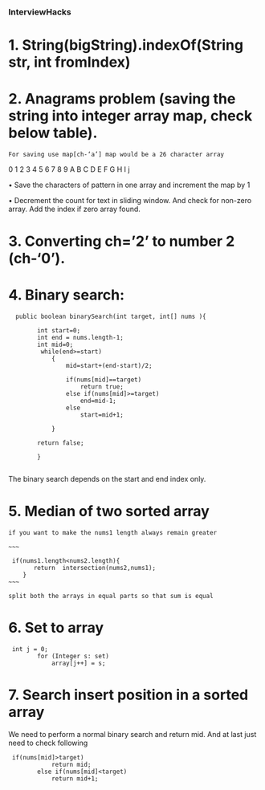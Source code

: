### InterviewHacks
# 1.	String(bigString).indexOf(String str, int fromIndex)
# 2.	Anagrams problem (saving the string into integer array map, check below table).
    For saving use map[ch-‘a’] map would be a 26 character array
0	1	2	3	4	5	6	7	8	9
A	B	C	D	E	F	G	H	I	j

•	Save the characters of pattern in one array and increment the map by 1

•	Decrement the count for text in sliding window. And check for non-zero array. Add the index if zero array found.

# 3.	Converting ch=’2’ to number 2 (ch-‘0’).

# 4.	Binary search:
~~~
  public boolean binarySearch(int target, int[] nums ){
        
        int start=0;
        int end = nums.length-1;
        int mid=0;
         while(end>=start)
            {
                mid=start+(end-start)/2;
             
                if(nums[mid]==target)
                    return true;
                else if(nums[mid]>=target)
                    end=mid-1;
                else
                    start=mid+1;

            } 
        
        return false;
              
        }       
    
~~~
The binary search depends on the start and end index only.

# 5. Median of two sorted array
	if you want to make the nums1 length always remain greater

	~~~

	 if(nums1.length<nums2.length){
           return  intersection(nums2,nums1);
        }
	~~~

	split both the arrays in equal parts so that sum is equal

# 6. Set to array

~~~
 int j = 0;
		for (Integer s: set)
			array[j++] = s;
~~~

# 7. Search insert position in a sorted array

We need to perform a normal binary search and return mid. And at last just need to check following

```
 if(nums[mid]>target)
            return mid;
        else if(nums[mid]<target)
            return mid+1;

```

